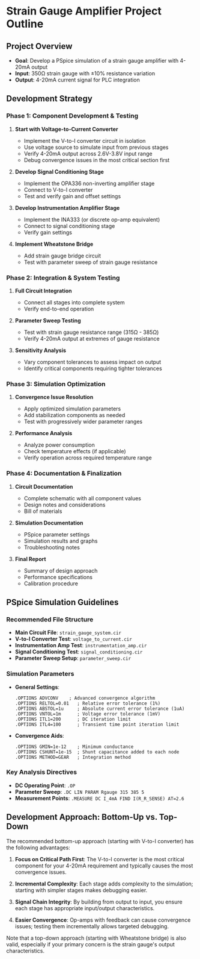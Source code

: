 # Strain Gauge Amplifier Project Outline

## Project Overview
- **Goal**: Develop a PSpice simulation of a strain gauge amplifier with 4-20mA output
- **Input**: 350Ω strain gauge with ±10% resistance variation
- **Output**: 4-20mA current signal for PLC integration

## Development Strategy

### Phase 1: Component Development & Testing
1. **Start with Voltage-to-Current Converter**
   - Implement the V-to-I converter circuit in isolation
   - Use voltage source to simulate input from previous stages
   - Verify 4-20mA output across 2.6V-3.8V input range
   - Debug convergence issues in the most critical section first

2. **Develop Signal Conditioning Stage**
   - Implement the OPA336 non-inverting amplifier stage
   - Connect to V-to-I converter
   - Test and verify gain and offset settings

3. **Develop Instrumentation Amplifier Stage**
   - Implement the INA333 (or discrete op-amp equivalent)
   - Connect to signal conditioning stage
   - Verify gain settings

4. **Implement Wheatstone Bridge**
   - Add strain gauge bridge circuit
   - Test with parameter sweep of strain gauge resistance

### Phase 2: Integration & System Testing
1. **Full Circuit Integration**
   - Connect all stages into complete system
   - Verify end-to-end operation

2. **Parameter Sweep Testing**
   - Test with strain gauge resistance range (315Ω - 385Ω)
   - Verify 4-20mA output at extremes of gauge resistance

3. **Sensitivity Analysis**
   - Vary component tolerances to assess impact on output
   - Identify critical components requiring tighter tolerances

### Phase 3: Simulation Optimization
1. **Convergence Issue Resolution**
   - Apply optimized simulation parameters
   - Add stabilization components as needed
   - Test with progressively wider parameter ranges

2. **Performance Analysis**
   - Analyze power consumption
   - Check temperature effects (if applicable)
   - Verify operation across required temperature range

### Phase 4: Documentation & Finalization
1. **Circuit Documentation**
   - Complete schematic with all component values
   - Design notes and considerations
   - Bill of materials

2. **Simulation Documentation**
   - PSpice parameter settings
   - Simulation results and graphs
   - Troubleshooting notes

3. **Final Report**
   - Summary of design approach
   - Performance specifications
   - Calibration procedure

## PSpice Simulation Guidelines

### Recommended File Structure
- **Main Circuit File**: `strain_gauge_system.cir`
- **V-to-I Converter Test**: `voltage_to_current.cir`
- **Instrumentation Amp Test**: `instrumentation_amp.cir`
- **Signal Conditioning Test**: `signal_conditioning.cir`
- **Parameter Sweep Setup**: `parameter_sweep.cir`

### Simulation Parameters
- **General Settings**:
  ```
  .OPTIONS ADVCONV    ; Advanced convergence algorithm
  .OPTIONS RELTOL=0.01   ; Relative error tolerance (1%)
  .OPTIONS ABSTOL=1u     ; Absolute current error tolerance (1uA)
  .OPTIONS VNTOL=1m      ; Voltage error tolerance (1mV)
  .OPTIONS ITL1=200      ; DC iteration limit
  .OPTIONS ITL4=100      ; Transient time point iteration limit
  ```

- **Convergence Aids**:
  ```
  .OPTIONS GMIN=1e-12    ; Minimum conductance
  .OPTIONS CSHUNT=1e-15  ; Shunt capacitance added to each node
  .OPTIONS METHOD=GEAR   ; Integration method
  ```

### Key Analysis Directives
- **DC Operating Point**: `.OP`
- **Parameter Sweep**: `.DC LIN PARAM Rgauge 315 385 5`
- **Measurement Points**: `.MEASURE DC I_4mA FIND I(R_R_SENSE) AT=2.6`

## Development Approach: Bottom-Up vs. Top-Down

The recommended bottom-up approach (starting with V-to-I converter) has the following advantages:

1. **Focus on Critical Path First**: The V-to-I converter is the most critical component for your 4-20mA requirement and typically causes the most convergence issues.

2. **Incremental Complexity**: Each stage adds complexity to the simulation; starting with simpler stages makes debugging easier.

3. **Signal Chain Integrity**: By building from output to input, you ensure each stage has appropriate input/output characteristics.

4. **Easier Convergence**: Op-amps with feedback can cause convergence issues; testing them incrementally allows targeted debugging.

Note that a top-down approach (starting with Wheatstone bridge) is also valid, especially if your primary concern is the strain gauge's output characteristics.

